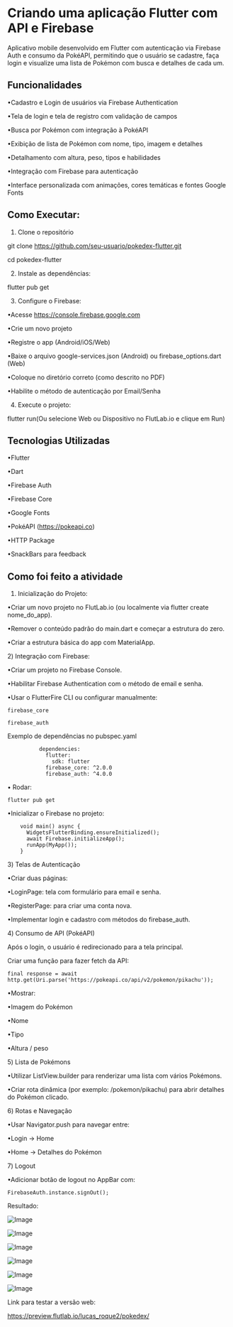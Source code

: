 # Criando uma aplicação Flutter com API e Firebase

Aplicativo mobile desenvolvido em Flutter com autenticação via Firebase Auth e consumo da PokéAPI, permitindo que o usuário se cadastre, faça login e visualize uma lista de Pokémon com busca e detalhes de cada um.

## Funcionalidades

•Cadastro e Login de usuários via Firebase Authentication

•Tela de login e tela de registro com validação de campos

•Busca por Pokémon com integração à PokéAPI

•Exibição de lista de Pokémon com nome, tipo, imagem e detalhes

•Detalhamento com altura, peso, tipos e habilidades

•Integração com Firebase para autenticação

•Interface personalizada com animações, cores temáticas e fontes Google Fonts

## Como Executar:

1) Clone o repositório

git clone https://github.com/seu-usuario/pokedex-flutter.git

cd pokedex-flutter

2) Instale as dependências:

flutter pub get

3) Configure o Firebase:

•Acesse https://console.firebase.google.com

•Crie um novo projeto

•Registre o app (Android/iOS/Web)

•Baixe o arquivo google-services.json (Android) ou firebase_options.dart (Web)

•Coloque no diretório correto (como descrito no PDF)

•Habilite o método de autenticação por Email/Senha

4) Execute o projeto:

flutter run(Ou selecione Web ou Dispositivo no FlutLab.io e clique em Run)

## Tecnologias Utilizadas

•Flutter

•Dart

•Firebase Auth

•Firebase Core

•Google Fonts

•PokéAPI (https://pokeapi.co)

•HTTP Package

•SnackBars para feedback

## Como foi feito a atividade

1) Inicialização do Projeto:

•Criar um novo projeto no FlutLab.io (ou localmente via flutter create nome_do_app).

•Remover o conteúdo padrão do main.dart e começar a estrutura do zero.

•Criar a estrutura básica do app com MaterialApp.

2️) Integração com Firebase:

•Criar um projeto no Firebase Console.

•Habilitar Firebase Authentication com o método de email e senha.

•Usar o FlutterFire CLI ou configurar manualmente:

    firebase_core
    
    firebase_auth

Exemplo de dependências no pubspec.yaml

              dependencies:
                flutter:
                  sdk: flutter
                firebase_core: ^2.0.0
                firebase_auth: ^4.0.0
                
• Rodar:
        
    flutter pub get

•Inicializar o Firebase no projeto:

        void main() async {
          WidgetsFlutterBinding.ensureInitialized();
          await Firebase.initializeApp();
          runApp(MyApp());
        }
3️) Telas de Autenticação

•Criar duas páginas:

•LoginPage: tela com formulário para email e senha.

•RegisterPage: para criar uma conta nova.

•Implementar login e cadastro com métodos do firebase_auth.

4️)  Consumo de API (PokéAPI)

Após o login, o usuário é redirecionado para a tela principal.

Criar uma função para fazer fetch da API:

    final response = await http.get(Uri.parse('https://pokeapi.co/api/v2/pokemon/pikachu'));

•Mostrar:

•Imagem do Pokémon

•Nome

•Tipo

•Altura / peso

5️) Lista de Pokémons

•Utilizar ListView.builder para renderizar uma lista com vários Pokémons.

•Criar rota dinâmica (por exemplo: /pokemon/pikachu) para abrir detalhes do Pokémon clicado.

6️) Rotas e Navegação

•Usar Navigator.push para navegar entre:

•Login → Home

•Home → Detalhes do Pokémon

7️) Logout

•Adicionar botão de logout no AppBar com:

    FirebaseAuth.instance.signOut();

Resultado:

![Image](https://github.com/user-attachments/assets/59d0e88c-f5e5-4cd5-af7c-62ce0a4c1854)

![Image](https://github.com/user-attachments/assets/b2bf92eb-fcb0-43c7-811b-d7b11d0699d0)

![Image](https://github.com/user-attachments/assets/93add576-7c1a-405f-aa6c-3fa0d747cc5e)

![Image](https://github.com/user-attachments/assets/0eeaae15-43a2-45bc-a6f0-df464055bf56)

![Image](https://github.com/user-attachments/assets/c1d1c87b-aac6-460a-a6f8-ff1e3695aaa2)

![Image](https://github.com/user-attachments/assets/742b8012-c34c-4870-b73c-f0e81a3e6865)

 Link para testar a versão web:

 https://preview.flutlab.io/lucas_roque2/pokedex/
